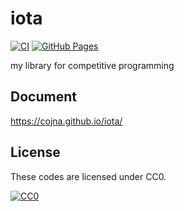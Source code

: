 # iota

[![CI](https://github.com/cojna/iota/actions/workflows/ci.yml/badge.svg)](https://github.com/cojna/iota/actions/workflows/ci.yml) [![GitHub Pages](https://github.com/cojna/iota/actions/workflows/document.yml/badge.svg)](https://github.com/cojna/iota/actions/workflows/document.yml)

my library for competitive programming

## Document
https://cojna.github.io/iota/

## License

These codes are licensed under CC0.

[![CC0](http://i.creativecommons.org/p/zero/1.0/88x31.png "CC0")](http://creativecommons.org/publicdomain/zero/1.0/deed.ja)
